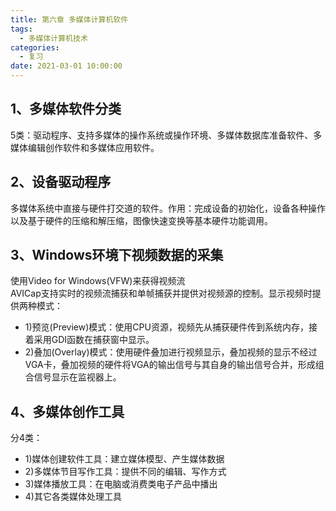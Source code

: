 ```yaml
---
title: 第六章 多媒体计算机软件
tags:
  - 多媒体计算机技术
categories:
  - 复习
date: 2021-03-01 10:00:00
---
```

## 1、多媒体软件分类
5类：驱动程序、支持多媒体的操作系统或操作环境、多媒体数据库准备软件、多媒体编辑创作软件和多媒体应用软件。
## 2、设备驱动程序
多媒体系统中直接与硬件打交道的软件。作用：完成设备的初始化，设备各种操作以及基于硬件的压缩和解压缩，图像快速变换等基本硬件功能调用。
## 3、Windows环境下视频数据的采集
使用Video for Windows(VFW)来获得视频流  
AVICap支持实时的视频流捕获和单帧捕获并提供对视频源的控制。显示视频时提供两种模式：
- 1)预览(Preview)模式：使用CPU资源，视频先从捕获硬件传到系统内存，接着采用GDI函数在捕获窗中显示。
- 2)叠加(Overlay)模式：使用硬件叠加进行视频显示，叠加视频的显示不经过VGA卡，叠加视频的硬件将VGA的输出信号与其自身的输出信号合并，形成组合信号显示在监视器上。

## 4、多媒体创作工具
分4类：
- 1)媒体创建软件工具：建立媒体模型、产生媒体数据
- 2)多媒体节目写作工具：提供不同的编辑、写作方式
- 3)媒体播放工具：在电脑或消费类电子产品中播出
- 4)其它各类媒体处理工具